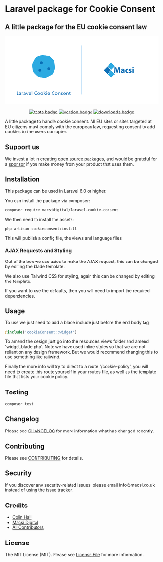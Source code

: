 # Laravel package for Cookie Consent

## A little package for the EU cookie consent law 
 
![Header Image](https://github.com/MacsiDigital/repo-design/raw/master/laravel-cookie-consent/header.png)

<p align="center">
 <a href="https://github.com/MacsiDigital/laravel-cookie-consent/actions?query=workflow%3Atests"><img src="https://github.com/MacsiDigital/laravel-cookie-consent/workflows/Run%20tests/badge.svg" style="max-width:100%;" alt="tests badge"></a>
 <a href="https://packagist.org/packages/macsidigital/laravel-cookie-consent"><img src="https://img.shields.io/packagist/v/macsidigital/laravel-cookie-consent.svg?style=flat-square" alt="version badge"/></a>
 <a href="https://packagist.org/packages/macsidigital/laravel-cookie-consent"><img src="https://img.shields.io/packagist/dt/macsidigital/laravel-cookie-consent.svg?style=flat-square" alt="downloads badge"/></a>
</p>

A little package to handle cookie consent.  All EU sites or sites targeted at EU citizens must comply with the european law, requesting consent to add cookies to the users comupter.

## Support us

We invest a lot in creating [open source packages](https://macsidigital.co.uk/open-source), and would be grateful for a [sponsor](https://github.com/sponsors/MacsiDigital) if you make money from your product that uses them.

## Installation

This package can be used in Laravel 6.0 or higher.

You can install the package via composer:

``` bash
composer require macsidigital/laravel-cookie-consent
```

We then need to install the assets:

``` bash
php artisan cookieconsent:install
```

This will publish a config file, the views and language files

### AJAX Requests and Styling

Out of the box we use axios to make the AJAX request, this can be changed by editing the blade template.

We also use Tailwind CSS for styling, again this can be changed by editing the template.

If you want to use the defaults, then you will need to import the required dependencies.

## Usage

To use we just need to add a blade include just before the end body tag

``` php
@include('cookieConsent::widget')
```

To amend the design just go into the resources views folder and amend 'widget.blade.php'.  Note we have used inline styles so that we are not reliant on any design framework.  But we would recommend changing this to use something like tailwind.

Finally the more info will try to direct to a route '/cookie-policy', you will need to create this route yourself in your routes file, as well as the template file that lists your cookie policy.

## Testing

``` bash
composer test
```

## Changelog

Please see [CHANGELOG](CHANGELOG.md) for more information what has changed recently.

## Contributing

Please see [CONTRIBUTING](CONTRIBUTING.md) for details.

## Security

If you discover any security-related issues, please email [info@macsi.co.uk](mailto:info@macsi.co.uk) instead of using the issue tracker.

## Credits

- [Colin Hall](https://github.com/colinhall17)
- [Macsi Digital](https://github.com/macsidigital)
- [All Contributors](../../contributors)

## License

The MIT License (MIT). Please see [License File](LICENSE.md) for more information.
